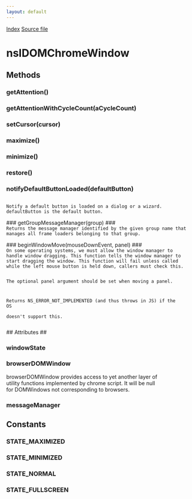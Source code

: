 ```yaml
---
layout: default
---
```

<div id='links'><a href="../index.html">Index</a>
<a href="http://dxr.mozilla.org/mozilla-central/source/dom/interfaces/base/nsIDOMChromeWindow.idl">Source file</a>
</div>

# nsIDOMChromeWindow #

## Methods ##

### getAttention() ###

### getAttentionWithCycleCount(aCycleCount) ###

### setCursor(cursor) ###

### maximize() ###

### minimize() ###

### restore() ###

### notifyDefaultButtonLoaded(defaultButton) ###
<code>  
Notify a default button is loaded on a dialog or a wizard.  
defaultButton is the default button.  
  
</code>
### getGroupMessageManager(group) ###
<code>  
Returns the message manager identified by the given group name that  
manages all frame loaders belonging to that group.  
  
</code>
### beginWindowMove(mouseDownEvent, panel) ###
<code>  
On some operating systems, we must allow the window manager to  
handle window dragging. This function tells the window manager to  
start dragging the window. This function will fail unless called  
while the left mouse button is held down, callers must check this.  
  
The optional panel argument should be set when moving a panel.  
  
Returns NS_ERROR_NOT_IMPLEMENTED (and thus throws in JS) if the OS  
doesn't support this.  
  
</code>
## Attributes ##

### windowState ###

### browserDOMWindow ###
  
browserDOMWindow provides access to yet another layer of  
utility functions implemented by chrome script. It will be null  
for DOMWindows not corresponding to browsers.  
  

### messageManager ###

## Constants ##

### STATE_MAXIMIZED ###

### STATE_MINIMIZED ###

### STATE_NORMAL ###

### STATE_FULLSCREEN ###
